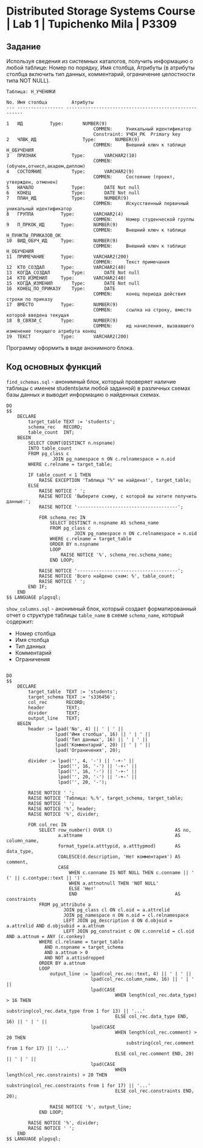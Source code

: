 # Distributed Storage Systems Course | Lab 1 | Tupichenko Mila | P3309

## Задание

Используя сведения из системных каталогов, получить информацию о любой таблице: Номер по порядку, Имя столбца,
Атрибуты (в атрибуты столбца включить тип данных, комментарий, ограничение целостности типа NOT NULL).

    Таблица: Н_УЧЕНИКИ

    No. Имя столбца 		Атрибуты
    --- ----------------- ------------------------------------------------------

    1	ИД			Type:		NUMBER(9)
                                    COMMEN:		Уникальный идентификатор
                                    Constraint:	УЧЕН_PK  Primary key
    2	ЧЛВК_ИД	                Type:		NUMBER(9)
                                    COMMEN:		Внешний ключ к таблице Н_ОБУЧЕНИЯ
    3	ПРИЗНАК		        Type:		VARCHAR2(10)
                                    COMMEN:		(обучен,отчисл,академ,диплом)
    4	СОСТОЯНИЕ	        Type:		VARCHAR2(9)
                                    COMMEN:		Состояние (проект, утвержден, отменен)
    5	НАЧАЛО		        Type:		DATE Not null
    6	КОНЕЦ		        Type:		DATE Not null
    7	ПЛАН_ИД		        Type:		NUMBER(9)
                                    COMMEN:		Искусственный первичный уникальный идентификатор
    8	ГРУППА			Type:		VARCHAR2(4)
                                    COMMEN:		Номер студенческой группы
    9	П_ПРКОК_ИД		Type:		NUMBER(9)
                                    COMMEN:		Внешний ключ к таблице Н_ПУНКТЫ_ПРИКАЗОВ_ОК
    10	ВИД_ОБУЧ_ИД		Type:		NUMBER(9)
                                    COMMEN:		Внешний ключ к таблице Н_ОБУЧЕНИЯ
    11	ПРИМЕЧАНИЕ		Type:		VARCHAR2(200)
                                    COMMEN:		Текст примечания
    12	КТО_СОЗДАЛ		Type:		VARCHAR2(40)
    13	КОГДА_СОЗДАЛ		Type:		DATE Not null
    14	КТО_ИЗМЕНИЛ		Type:		VARCHAR2(40)
    15	КОГДА_ИЗМЕНИЛ		Type:		DATE Not null
    16	КОНЕЦ_ПО_ПРИКАЗУ	Type:		DATE
                                    COMMEN:		конец периода действия строки по приказу
    17	ВМЕСТО			Type:		NUMBER(9)
                                    COMMEN:		ссылка на строку, вместо которой введена текущая
    18	В_СВЯЗИ_С		Type:		NUMBER(9)
                                    COMMEN:		ид начисления, вызвавшего изменение текущего атрибута конец
    19	ТЕКСТ			Type:		VARCHAR2(200)

Программу оформить в виде анонимного блока.

## Код основных функций

```find_schemas.sql``` - анонимный блок, который проверяет наличие таблицы с именем students(или любой заданной) в
различных схемах базы данных и выводит информацию о найденных схемах.

```postgresql
DO
$$
    DECLARE
        target_table TEXT := 'students';
        schema_rec   RECORD;
        table_count  INT;
    BEGIN
        SELECT COUNT(DISTINCT n.nspname)
        INTO table_count
        FROM pg_class c
                 JOIN pg_namespace n ON c.relnamespace = n.oid
        WHERE c.relname = target_table;

        IF table_count < 1 THEN
            RAISE EXCEPTION 'Таблица "%" не найдена!', target_table;
        ELSE
            RAISE NOTICE ' ';
            RAISE NOTICE 'Выберите схему, с которой вы хотите получить данные:';
            RAISE NOTICE '-------------------------------------';

            FOR schema_rec IN
                SELECT DISTINCT n.nspname AS schema_name
                FROM pg_class c
                         JOIN pg_namespace n ON c.relnamespace = n.oid
                WHERE c.relname = target_table
                ORDER BY n.nspname
                LOOP
                    RAISE NOTICE '%', schema_rec.schema_name;
                END LOOP;

            RAISE NOTICE '-------------------------------------';
            RAISE NOTICE 'Всего найдено схем: %', table_count;
            RAISE NOTICE ' ';
        END IF;
    END
$$ LANGUAGE plpgsql;
```

```show_columns.sql``` - анонимный блок, который создает форматированный отчет о структуре таблицы ```table_name``` в схеме ```schema_name```, который содержит:

- Номер столбца
- Имя столбца
- Тип данных
- Комментарий
- Ограничения

```postgresql

DO
$$
    DECLARE
        target_table  TEXT := 'students';
        target_schema TEXT := 's336456';
        col_rec       RECORD;
        header        TEXT;
        divider       TEXT;
        output_line   TEXT;
    BEGIN
        header := lpad('No', 4) || ' | ' ||
                  lpad('Имя столбца', 16) || ' | ' ||
                  lpad('Тип данных', 16) || ' | ' ||
                  lpad('Комментарий', 20) || ' | ' ||
                  lpad('Ограничения', 20);

        divider := lpad('', 4, '-') || '-+-' ||
                   lpad('', 16, '-') || '-+-' ||
                   lpad('', 16, '-') || '-+-' ||
                   lpad('', 20, '-') || '-+-' ||
                   lpad('', 20, '-');

        RAISE NOTICE ' ';
        RAISE NOTICE 'Таблица: %.%', target_schema, target_table;
        RAISE NOTICE ' ';
        RAISE NOTICE '%', header;
        RAISE NOTICE '%', divider;

        FOR col_rec IN
            SELECT row_number() OVER ()                       AS no,
                   a.attname                                  AS column_name,
                   format_type(a.atttypid, a.atttypmod)       AS data_type,
                   COALESCE(d.description, 'Нет комментария') AS comment,
                   CASE
                       WHEN c.conname IS NOT NULL THEN c.conname || ' (' || c.contype::text || ')'
                       WHEN a.attnotnull THEN 'NOT NULL'
                       ELSE 'Нет'
                       END                                    AS constraints
            FROM pg_attribute a
                     JOIN pg_class cl ON cl.oid = a.attrelid
                     JOIN pg_namespace n ON n.oid = cl.relnamespace
                     LEFT JOIN pg_description d ON d.objoid = a.attrelid AND d.objsubid = a.attnum
                     LEFT JOIN pg_constraint c ON c.conrelid = cl.oid AND a.attnum = ANY (c.conkey)
            WHERE cl.relname = target_table
              AND n.nspname = target_schema
              AND a.attnum > 0
              AND NOT a.attisdropped
            ORDER BY a.attnum
            LOOP
                output_line := lpad(col_rec.no::text, 4) || ' | ' ||
                               lpad(col_rec.column_name, 16) || ' | ' ||
                               lpad(CASE
                                        WHEN length(col_rec.data_type) > 16 THEN
                                            substring(col_rec.data_type from 1 for 13) || '...'
                                        ELSE col_rec.data_type END, 16) || ' | ' ||
                               lpad(CASE
                                        WHEN length(col_rec.comment) > 20 THEN
                                            substring(col_rec.comment from 1 for 17) || '...'
                                        ELSE col_rec.comment END, 20) || ' | ' ||
                               lpad(CASE
                                        WHEN length(col_rec.constraints) > 20 THEN
                                            substring(col_rec.constraints from 1 for 17) || '...'
                                        ELSE col_rec.constraints END, 20);

                RAISE NOTICE '%', output_line;
            END LOOP;

        RAISE NOTICE '%', divider;
        RAISE NOTICE ' ';
    END
$$ LANGUAGE plpgsql;
```